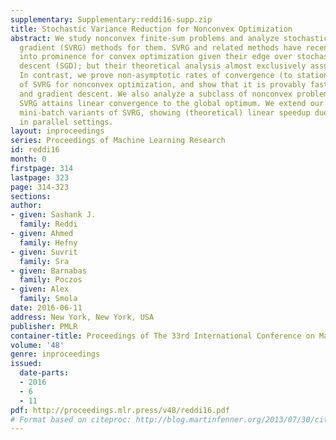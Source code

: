 ```yaml
---
supplementary: Supplementary:reddi16-supp.zip
title: Stochastic Variance Reduction for Nonconvex Optimization
abstract: We study nonconvex finite-sum problems and analyze stochastic variance reduced
  gradient (SVRG) methods for them. SVRG and related methods have recently surged
  into prominence for convex optimization given their edge over stochastic gradient
  descent (SGD); but their theoretical analysis almost exclusively assumes convexity.
  In contrast, we prove non-asymptotic rates of convergence (to stationary points)
  of SVRG for nonconvex optimization, and show that it is provably faster than SGD
  and gradient descent. We also analyze a subclass of nonconvex problems on which
  SVRG attains linear convergence to the global optimum. We extend our analysis to
  mini-batch variants of SVRG, showing (theoretical) linear speedup due to minibatching
  in parallel settings.
layout: inproceedings
series: Proceedings of Machine Learning Research
id: reddi16
month: 0
firstpage: 314
lastpage: 323
page: 314-323
sections: 
author:
- given: Sashank J.
  family: Reddi
- given: Ahmed
  family: Hefny
- given: Suvrit
  family: Sra
- given: Barnabas
  family: Poczos
- given: Alex
  family: Smola
date: 2016-06-11
address: New York, New York, USA
publisher: PMLR
container-title: Proceedings of The 33rd International Conference on Machine Learning
volume: '48'
genre: inproceedings
issued:
  date-parts:
  - 2016
  - 6
  - 11
pdf: http://proceedings.mlr.press/v48/reddi16.pdf
# Format based on citeproc: http://blog.martinfenner.org/2013/07/30/citeproc-yaml-for-bibliographies/
---
```

